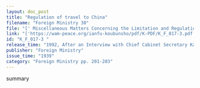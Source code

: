 ```yaml
---
layout: doc_post
title: "Regulation of travel to China"
filename: "Foreign Ministry 30"
file: "[' Miscellaneous Matters Concerning the Limitation and Regulation of Japanese Citizens Traveling to China at the Time of the Sino-Japanese Incident; Report of the Ministry of Colonial Affairs on the Regulation of Japanese Citizens Traveling to China (Vol. 2) ']"
link: "['https://wam-peace.org/ianfu-koubunsho/pdf/K-PDF/K_F_017-3.pdf']"
id: "K_F_017-3 "
release_time: "1992, After an Interview with Chief Cabinet Secretary Katō Kōichi"
publisher: "Foreign Ministry"
issue_time: "1939"
category: "Foreign Ministry pp. 201-203"
---
```

summary
